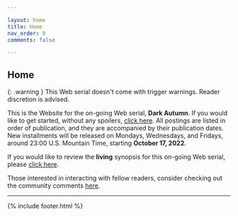 ```yaml
---

layout: home
title: Home
nav_order: 0
comments: false

---
```


## Home

{: .warning }
This Web serial doesn't come with trigger warnings. Reader discretion is advised.

This is the Website for the on-going Web serial, **Dark Autumn**. If you would like to get started, without any spoilers, [click here](contents.md). All postings are listed in order of publication, and they are accompanied by their publication dates. New installments will be released on Mondays, Wednesdays, and Fridays, around 23:00 U.S. Mountain Time, starting **October 17, 2022**. 

If you would like to review the **living** synopsis for this on-going Web serial, please [click here](synopsis.md). 

Those interested in interacting with fellow readers, consider checking out the community comments [here](community.md). 

---

{% include footer.html %}
